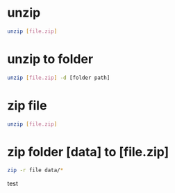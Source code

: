 


# unzip

```bash
unzip [file.zip]
```

# unzip to folder

```bash
unzip [file.zip] -d [folder path]
```

# zip file

```bash
unzip [file.zip]
```

# zip folder [data] to [file.zip]

```bash
zip -r file data/*
```

test

